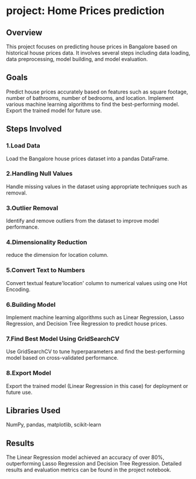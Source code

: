 # project: Home Prices prediction
## Overview
This project focuses on predicting house prices in Bangalore based on historical house prices data. It involves several steps including data loading, data preprocessing, model building, and model evaluation. 
## Goals
Predict house prices accurately based on features such as square footage, number of bathrooms, number of bedrooms, and location.
Implement various machine learning algorithms to find the best-performing model.
Export the trained model for future use. 
## Steps Involved 
### 1.Load Data 
Load the Bangalore house prices dataset into a pandas DataFrame.

### 2.Handling Null Values 
Handle missing values in the dataset using appropriate techniques such as removal.

### 3.Outlier Removal 
Identify and remove outliers from the dataset to improve model performance.

### 4.Dimensionality Reduction  
reduce the dimension for location column.

### 5.Convert Text to Numbers 
Convert textual feature'location' column to numerical values using one Hot Encoding.

### 6.Building Model 
Implement machine learning algorithms such as Linear Regression, Lasso Regression, and Decision Tree Regression to predict house prices.

### 7.Find Best Model Using GridSearchCV 
Use GridSearchCV to tune hyperparameters and find the best-performing model based on cross-validated performance.

### 8.Export Model 
Export the trained model (Linear Regression in this case) for deployment or future use.

## Libraries Used 
NumPy, 
pandas, 
matplotlib, 
scikit-learn
## Results 
The Linear Regression model achieved an accuracy of over 80%, outperforming Lasso Regression and Decision Tree Regression.
Detailed results and evaluation metrics can be found in the project notebook.
